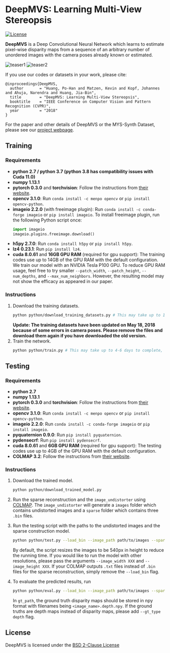# DeepMVS: Learning Multi-View Stereopsis

[![License](https://img.shields.io/badge/License-BSD%202--Clause-orange.svg)](https://opensource.org/licenses/BSD-2-Clause)

**DeepMVS** is a Deep Convolutional Neural Network which learns to estimate pixel-wise disparity maps from a sequence of an arbitrary number of unordered images with the camera poses already known or estimated. 

![teaser1](img/teaser1.gif)
![teaser2](img/teaser2.gif)

If you use our codes or datasets in your work, please cite:
```
@inproceedings{DeepMVS,
  author       = "Huang, Po-Han and Matzen, Kevin and Kopf, Johannes and Ahuja, Narendra and Huang, Jia-Bin",
  title        = "DeepMVS: Learning Multi-View Stereopsis",
  booktitle    = "IEEE Conference on Computer Vision and Pattern Recognition (CVPR)",
  year         = "2018"
}
```

For the paper and other details of DeepMVS or the MYS-Synth Dataset, please see our [project webpage](https://phuang17.github.io/DeepMVS/index.html).


## Training

### Requirements

- **python 2.7 / python 3.7 (python 3.8 has compatibility issues with Cuda 11.0)**
- **numpy 1.13.1**
- **pytorch 0.3.0** and **torchvision**: Follow the instructions from [their website](http://pytorch.org/).
- **opencv 3.1.0**: Run ``conda install -c menpo opencv`` or ``pip install opencv-python``.
- **imageio 2.2.0** (with freeimage plugin): Run ``conda install -c conda-forge imageio`` or ``pip install imageio``. To install freeimage plugin, run the following Python script once:
    ```python 
    import imageio
    imageio.plugins.freeimage.download()
    ```
- **h5py 2.7.0**: Run ``conda install h5py`` or ``pip install h5py``.
- **lz4 0.23.1**: Run ``pip install lz4``.
- **cuda 8.0.61** and **16GB GPU RAM** (required for gpu support): The training codes use up to 14GB of the GPU RAM with the default configuration. We train our model with an NVIDIA Tesla P100 GPU. To reduce GPU RAM usage, feel free to try smaller ``--patch_width``, ``--patch_height``, ``--num_depths``, and ``--max_num_neighbors``. However, the resulting model may not show the efficacy as appeared in our paper.

### Instructions

1. Download the training datasets.
    ```bash
    python python/download_training_datasets.py # This may take up to 1-2 days to complete.
    ```
    **Update: The training datasets have been updated on May 18, 2018 because of some errors in camera poses. Please remove the files and download them again if you have downloaded the old version.**
2. Train the network.
    ```bash
    python python/train.py # This may take up to 4-6 days to complete, depending on which GPU is used.
    ```

## Testing

### Requirements

- **python 2.7**
- **numpy 1.13.1**
- **pytorch 0.3.0** and **torchvision**: Follow the instructions from [their website](http://pytorch.org/).
- **opencv 3.1.0**: Run ``conda install -c menpo opencv`` or ``pip install opencv-python``.
- **imageio 2.2.0**: Run ``conda install -c conda-forge imageio`` or ``pip install imageio``.
- **pyquaternion 0.9.0**: Run ``pip install pyquaternion``.
- **pydensecrf**: Run ``pip install pydensecrf``.
- **cuda 8.0.61** and **6GB GPU RAM** (required for gpu support): The testing codes use up to 4GB of the GPU RAM with the default configuration. 
- **COLMAP 3.2**: Follow the instructions from [their website](https://colmap.github.io/). 
 
### Instructions

1. Download the trained model.
    ```bash
    python python/download_trained_model.py
    ```

2. Run the sparse reconstruction and the ``image_undistorter`` using [COLMAP](https://colmap.github.io/). The ``image_undistorter`` will generate a ``images`` folder which contains undistorted images and a ``sparse`` folder which contains three ``.bin`` files.

3. Run the testing script with the paths to the undistorted images and the sparse construction model.
    ```bash
    python python/test.py --load_bin --image_path path/to/images --sparse_path path/to/sparse --output_path path/to/output/directory
    ```
    By default, the script resizes the images to be 540px in height to reduce the running time. If you would like to run the model with other resolutions, please pass the arguments `--image_width XXX` and `--image_height XXX`.
    If your COLMAP outputs ``.txt`` files instead of ``.bin`` files for the sparse reconstruction, simply remove the `--load_bin` flag.

4. To evaluate the predicted results, run
    ```bash
    python python/eval.py --load_bin --image_path path/to/images --sparse_path path/to/sparse --output_path path/to/output/directory --gt_path path/to/gt/directory --image_width 810 --image_height 540 --size_mismatch crop_pad
    ```
    In ``gt_path``, the ground truth disparity maps should be stored in npy format with filenames being ``<image_name>.depth.npy``. If the ground truths are depth maps instead of disparity maps, please add ``--gt_type depth`` flag.

## License

DeepMVS is licensed under the [BSD 2-Clause License](LICENSE.txt)
